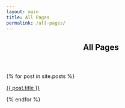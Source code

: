 ```yaml
---
layout: main
title: All Pages
permalink: /all-pages/
---
```

<section class="blog-tags">
  <header class="header-page">
  <h1 class="page-title">All Pages</h1>
  </header>
  {% for post in site.posts %}
  <span><p><a href="{{ post.url }}">{{ post.title }}</a></p></span>
  {% endfor %}
</section>


